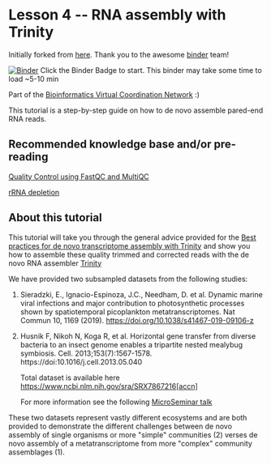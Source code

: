 # Lesson 4 -- RNA assembly with Trinity

Initially forked from [here](https://github.com/binder-examples/conda). Thank you to the awesome [binder](https://mybinder.org/) team!

[![Binder](https://mybinder.org/badge_logo.svg)](https://gesis.mybinder.org/v2/gh/alexismarshall/bvcn-binder-trinity/master?urlpath=lab)
Click the Binder Badge to start. This binder may take some time to load ~5-10 min

Part of the [Bioinformatics Virtual Coordination Network](https://biovcnet.github.io/) :)

This tutorial is a step-by-step guide on how to de novo assemble pared-end RNA reads.   

## Recommended knowledge base and/or pre-reading

[Quality Control using FastQC and MultiQC](https://github.com/biovcnet/biovcnet.github.io/wiki/TOPIC%3A-Transcriptomics#lesson-2----rrna-depletion-wet-lab-and-in-silico)

[rRNA depletion](https://github.com/biovcnet/biovcnet.github.io/wiki/TOPIC%3A-Transcriptomics#lesson-2----rrna-depletion-wet-lab-and-in-silico)

## About this tutorial 
This tutorial will take you through the general advice provided for the [Best practices for de novo transcriptome assembly with Trinity](https://informatics.fas.harvard.edu/best-practices-for-de-novo-transcriptome-assembly-with-trinity.html) and show you how to assemble these quality trimmed and corrected reads with the de novo RNA assembler [Trinity](https://github.com/trinityrnaseq/trinityrnaseq/wiki)

We have provided two subsampled datasets from the following studies:
1. Sieradzki, E., Ignacio-Espinoza, J.C., Needham, D. et al. Dynamic marine viral infections and major contribution to photosynthetic processes shown by spatiotemporal picoplankton metatranscriptomes. Nat Commun 10, 1169 (2019). https://doi.org/10.1038/s41467-019-09106-z

2. Husnik F, Nikoh N, Koga R, et al. Horizontal gene transfer from diverse bacteria to an insect genome enables a tripartite nested mealybug symbiosis. Cell. 2013;153(7):1567-1578. https://doi:10.1016/j.cell.2013.05.040 
   
   Total dataset is available here https://www.ncbi.nlm.nih.gov/sra/SRX7867216[accn] 
   
   For more information see the following [MicroSeminar talk](https://www.youtube.com/watch?v=sG5qWK_9sf8&t=5s)

These two datasets represent vastly different ecosystems and are both provided to demonstrate the different challenges between de novo assembly of single organisms or more "simple" communities (2) verses de novo assembly of a metatranscriptome from more "complex" community assemblages (1).
